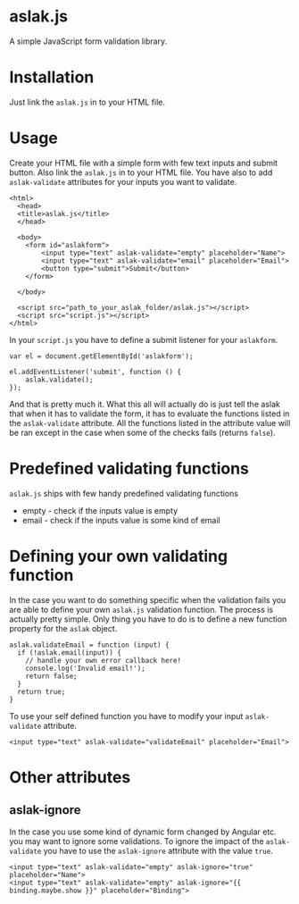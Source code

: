 # aslak.js
A simple JavaScript form validation library.

# Installation
Just link the `aslak.js` in to your HTML file.

# Usage
Create your HTML file with a simple form with few text inputs and submit button. Also link the `aslak.js` in to your HTML file.
You have also to add `aslak-validate` attributes for your inputs you want to validate.

    <html>
      <head>
      <title>aslak.js</title>
      </head>
      
      <body>
      	<form id="aslakform">
      		<input type="text" aslak-validate="empty" placeholder="Name">
      		<input type="text" aslak-validate="email" placeholder="Email">
      		<button type="submit">Submit</button>
      	</form>
      
      </body>
      
      <script src="path_to_your_aslak_folder/aslak.js"></script>
      <script src="script.js"></script>
    </html>

In your `script.js` you have to define a submit listener for your `aslakform`.

    var el = document.getElementById('aslakform');
    
    el.addEventListener('submit', function () {
    	aslak.validate();
    });

And that is pretty much it. What this all will actually do is just tell the aslak that when it has to validate the form, it has to evaluate 
the functions listed in the `aslak-validate` attribute. All the functions listed in the attribute value will be ran except in the case 
when some of the checks fails (returns `false`).

# Predefined validating functions
`aslak.js` ships with few handy predefined validating functions
* empty - check if the inputs value is empty
* email - check if the inputs value is some kind of email

# Defining your own validating function
In the case you want to do something specific when the validation fails you are able to define your own `aslak.js` validation function.
The process is actually pretty simple. Only thing you have to do is to define a new function property for the `aslak` object.

    aslak.validateEmail = function (input) {
      if (!aslak.email(input)) {
        // handle your own error callback here!
        console.log('Invalid email!');
        return false;
      }
      return true;
    }

To use your self defined function you have to modify your input `aslak-validate` attribute.
      		
    <input type="text" aslak-validate="validateEmail" placeholder="Email">

# Other attributes

## aslak-ignore
In the case you use some kind of dynamic form changed by Angular etc. you may want to ignore some validations. To ignore the impact of the `aslak-validate` you have to use the `aslak-ignore` attribute with the value `true`.

    <input type="text" aslak-validate="empty" aslak-ignore="true" placeholder="Name">
    <input type="text" aslak-validate="empty" aslak-ignore="{{ binding.maybe.show }}" placeholder="Binding">
